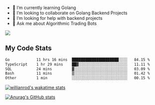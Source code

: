 
- 🌱 I’m currently learning Golang
- 👯 I’m looking to collaborate on Golang Backend Projects
- 🤔 I’m looking for help with backend projects
- 💬 Ask me about Algorithmic Trading Bots

![](https://github-profile-trophy.vercel.app/?username=kevinbarrero)

## My Code Stats

<!--START_SECTION:waka-->

```txt
Go            11 hrs 16 mins  █████████████████████░░░░   84.15 %
TypeScript    1 hr 29 mins    ██▓░░░░░░░░░░░░░░░░░░░░░░   11.11 %
SQL           24 mins         ▓░░░░░░░░░░░░░░░░░░░░░░░░   03.09 %
Bash          11 mins         ▒░░░░░░░░░░░░░░░░░░░░░░░░   01.42 %
Other         1 min           ░░░░░░░░░░░░░░░░░░░░░░░░░   00.15 %
```

<!--END_SECTION:waka-->

[![willianrod's wakatime stats](https://github-readme-stats.vercel.app/api/wakatime?username=holdandup&layout=compact&theme=react&custom_title=Wakatime%20All%20Time%20Stats&langs_count=8)](https://github.com/anuraghazra/github-readme-stats)

[![Anurag's GitHub stats](https://github-readme-stats.vercel.app/api?username=Kevinbarrero)](https://github.com/anuraghazra/github-readme-stats)




